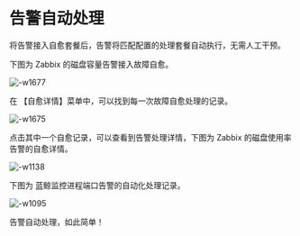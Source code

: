 # 告警自动处理

将告警接入自愈套餐后，告警将匹配配置的处理套餐自动执行，无需人工干预。

下图为 Zabbix 的磁盘容量告警接入故障自愈。

![-w1677](../assets/15681719553163.jpg)

在 【自愈详情】菜单中，可以找到每一次故障自愈处理的记录。

![-w1675](../assets/15681718326095.jpg)

点击其中一个自愈记录，可以查看到告警处理详情，下图为 Zabbix 的磁盘使用率告警的自愈详情。

![-w1138](../assets/15681718905432.jpg)

下图为 蓝鲸监控进程端口告警的自动化处理记录。

![-w1095](../assets/15681719182988.jpg)

告警自动处理，如此简单！
